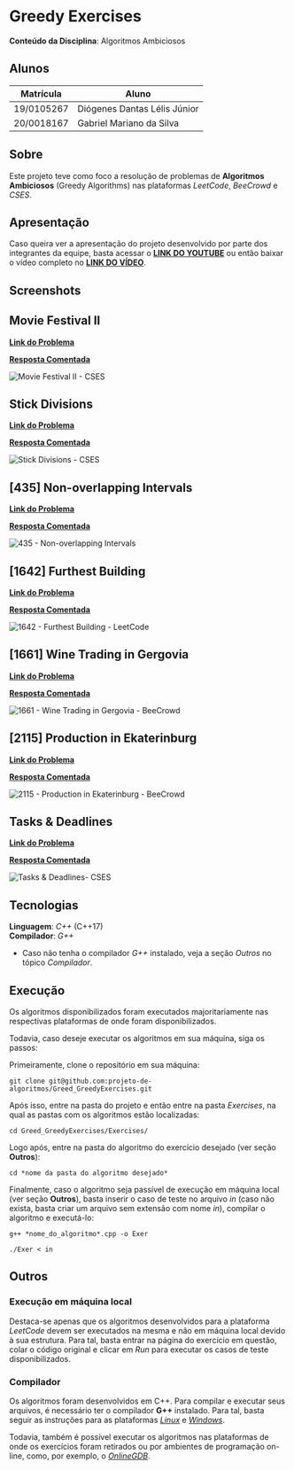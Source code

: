 # Greedy Exercises

**Conteúdo da Disciplina**: Algoritmos Ambiciosos<br>

## Alunos

|Matrícula | Aluno |
| -- | -- |
| 19/0105267  |  Diógenes Dantas Lélis Júnior |
| 20/0018167  |  Gabriel Mariano da Silva |

## Sobre

Este projeto teve como foco a resolução de problemas de **Algoritmos Ambiciosos** (Greedy Algorithms) nas plataformas *LeetCode*, *BeeCrowd* e *CSES*.

## Apresentação

Caso queira ver a apresentação do projeto desenvolvido por parte dos integrantes da equipe, basta acessar o [**LINK DO YOUTUBE**](www.youtube.com) ou então baixar o vídeo completo no [**LINK DO VÍDEO**](www.google.com).

## Screenshots

## Movie Festival II

[**Link do Problema**](https://cses.fi/problemset/task/1632)

[**Resposta Comentada**](./Exercises/CSES_MovieFestivalII/commented/cses_moviefestival.md)

![Movie Festival II - CSES](./assets/CSES_MovieIntervalII.png)

## Stick Divisions

[**Link do Problema**](https://cses.fi/problemset/task/1161/)

[**Resposta Comentada**](./Exercises/CSES_StickDivisions/commented/cses_stickdivisions.md)

![Stick Divisions - CSES](./assets/CSES_StickDivisions.png)

## [435] Non-overlapping Intervals

[**Link do Problema**](https://leetcode.com/problems/non-overlapping-intervals/description/)

[**Resposta Comentada**](./Exercises/435_NonOverlappingIntervals/commented/435_NonOverlappingIntervals.md)

![435 - Non-overlapping Intervals](assets/435_NonOverlappingIntervals.png)

## [1642] Furthest Building

[**Link do Problema**](https://leetcode.com/problems/furthest-building-you-can-reach/)

[**Resposta Comentada**](./Exercises/1642_FurthestBuilding/commented/1642_FurthestBuilding.md)

![1642 - Furthest Building - LeetCode](./assets/1642_FurthestBuilding.png)

## [1661] Wine Trading in Gergovia

[**Link do Problema**](https://www.beecrowd.com.br/judge/en/problems/view/1661)

[**Resposta Comentada**](./Exercises/1661_WineTradingGergovia/commented/1661_WineTradingGergovia.md)

![1661 - Wine Trading in Gergovia - BeeCrowd](./assets/1661_WineTradingGergovia.png)

## [2115] Production in Ekaterinburg

[**Link do Problema**](https://www.beecrowd.com.br/judge/en/problems/view/2115)

[**Resposta Comentada**](./Exercises/2115_ProductionEkaterinburg/commented/2115_ProductionEkaterinburg.md)

![2115 - Production in Ekaterinburg - BeeCrowd](./assets/2115_ProductionEkaterinburg.png)

## Tasks & Deadlines

[**Link do Problema**](https://cses.fi/problemset/task/1630)

[**Resposta Comentada**](./Exercises/CSES_TasksandDeadLines/commented/cses_tasksanddeadlines.md)

![Tasks & Deadlines- CSES](./assets/CSES_Tasks&Deadlines.png)

## Tecnologias

**Linguagem**: *C++* (C++17)<br>
**Compilador**: *G++* <br>

* Caso não tenha o compilador *G++* instalado, veja a seção *Outros* no tópico *Compilador*.

## Execução

Os algoritmos disponibilizados foram executados majoritariamente nas respectivas plataformas de onde foram disponibilizados.

Todavia, caso deseje executar os algoritmos em sua máquina, siga os passos:

Primeiramente, clone o repositório em sua máquina:

```
git clone git@github.com:projeto-de-algoritmos/Greed_GreedyExercises.git
```

Após isso, entre na pasta do projeto e então entre na pasta *Exercises*, na qual as pastas com os algoritmos estão localizadas:

```
cd Greed_GreedyExercises/Exercises/
```

Logo após, entre na pasta do algoritmo do exercício desejado (ver seção **Outros**):

```
cd *nome da pasta do algoritmo desejado*
```

Finalmente, caso o algoritmo seja passível de execução em máquina local (ver seção **Outros**), basta inserir o caso de teste no arquivo *in* (caso não exista, basta criar um arquivo sem extensão com nome *in*), compilar o algoritmo e executá-lo:

```
g++ *nome_do_algoritmo*.cpp -o Exer

./Exer < in
```

## Outros

### Execução em máquina local

Destaca-se apenas que os algoritmos desenvolvidos para a plataforma *LeetCode* devem ser executados na mesma e não em máquina local devido à sua estrutura. Para tal, basta entrar na página do exercício em questão, colar o código original e clicar em *Run* para executar os casos de teste disponibilizados.

### Compilador

Os algoritmos foram desenvolvidos em C++. Para compilar e executar seus arquivos, é necessário ter o compilador **G++** instalado. Para tal, basta seguir as instruções para as plataformas [*Linux*](https://linuxhint.com/install-and-use-g-on-ubuntu/) e [*Windows*](https://www.freecodecamp.org/news/how-to-install-c-and-cpp-compiler-on-windows/).

Todavia, também é possível executar os algoritmos nas plataformas de onde os exercícios foram retirados ou por ambientes de programação on-line, como, por exemplo, o [*OnlineGDB*](https://www.onlinegdb.com/).
